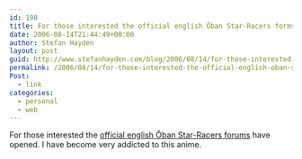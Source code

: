 ```yaml
---
id: 198
title: For those interested the official english Ōban Star-Racers forms have opened
date: 2006-08-14T21:44:49+00:00
author: Stefan Hayden
layout: post
guid: http://www.stefanhayden.com/blog/2006/08/14/for-those-interested-the-official-english-oban-star-racers-forms-have-opened/
permalink: /2006/08/14/for-those-interested-the-official-english-oban-star-racers-forms-have-opened/
Post:
  - link
categories:
  - personal
  - web
---
```

For those interested the <a href="http://www.obanstarracers.com/forum/index.php">official english Ōban Star-Racers forums</a> have opened. I have become very addicted to this anime.